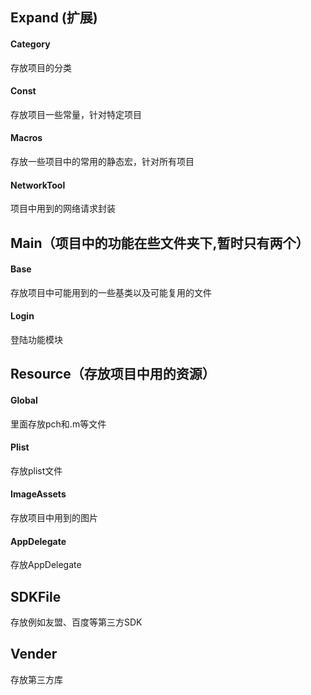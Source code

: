 ## Expand (扩展)

#### Category
存放项目的分类

#### Const
存放项目一些常量，针对特定项目

#### Macros
存放一些项目中的常用的静态宏，针对所有项目

#### NetworkTool
项目中用到的网络请求封装

## Main（项目中的功能在些文件夹下,暂时只有两个）

#### Base
存放项目中可能用到的一些基类以及可能复用的文件

#### Login
登陆功能模块

## Resource（存放项目中用的资源）

#### Global
里面存放pch和.m等文件

#### Plist
存放plist文件

#### ImageAssets
存放项目中用到的图片

#### AppDelegate
存放AppDelegate

## SDKFile
存放例如友盟、百度等第三方SDK

## Vender
存放第三方库

